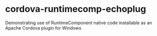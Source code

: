 cordova-runtimecomp-echoplug
============================

Demonstrating use of RuntimeComponent native code installable as an Apache Cordova plugin for Windows
